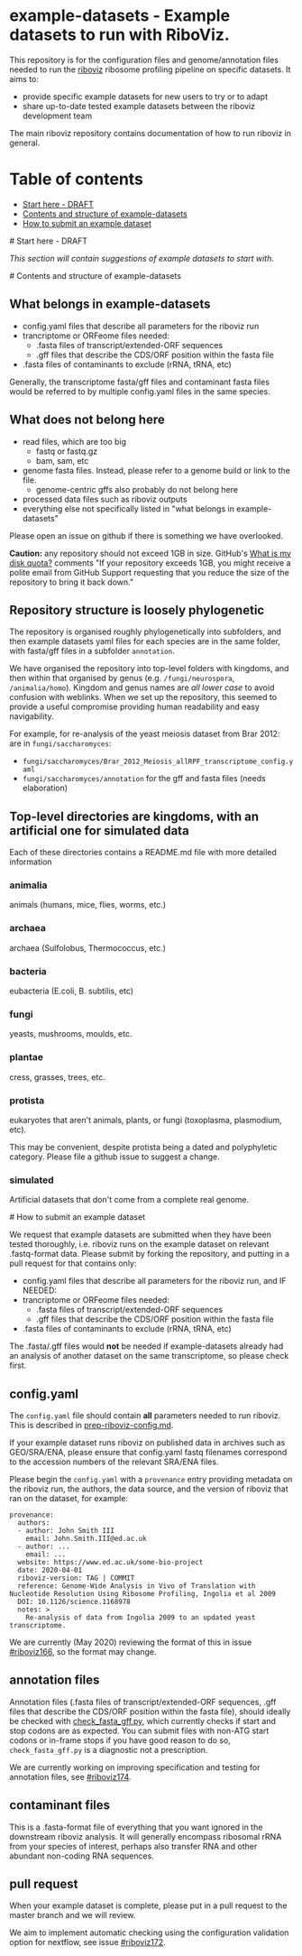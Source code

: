# example-datasets - Example datasets to run with RiboViz.

This repository is for the configuration files and genome/annotation files needed to run the [riboviz](https://github.com/riboviz/riboviz) ribosome profiling pipeline on specific datasets. It aims to:

* provide specific example datasets for new users to try or to adapt
* share up-to-date tested example datasets between the riboviz development team

The main riboviz repository contains documentation of how to run riboviz in general.

# Table of contents

* [Start here - DRAFT](#starthere)
* [Contents and structure of example-datasets](#contentsstructure)
* [How to submit an example dataset](#howtosubmit)


<a name="starthere"/>
# Start here - DRAFT

_This section will contain suggestions of example datasets to start with._


<a name="contentsstructure"/>
# Contents and structure of example-datasets

## What belongs in example-datasets

* config.yaml files that describe all parameters for the riboviz run
* trancriptome or ORFeome files needed:
  * .fasta files of transcript/extended-ORF sequences
  * .gff files that describe the CDS/ORF position within the fasta file 
* .fasta files of contaminants to exclude (rRNA, tRNA, etc)

Generally, the transcriptome fasta/gff files and contaminant fasta files would be referred to by multiple config.yaml files in the same species.

## What does not belong here

* read files, which are too big
  * fastq or fastq.gz
  * bam, sam, etc
* genome fasta files. Instead, please refer to a genome build or link to the file.
  * genome-centric gffs also probably do not belong here
* processed data files such as riboviz outputs
* everything else not specifically listed in "what belongs in example-datasets"

Please open an issue on github if there is something we have overlooked.

**Caution:** any repository should not exceed 1GB in size. GitHub's [What is my disk quota?](https://help.github.com/en/github/managing-large-files/what-is-my-disk-quota) comments "If your repository exceeds 1GB, you might receive a polite email from GitHub Support requesting that you reduce the size of the repository to bring it back down."

## Repository structure is loosely phylogenetic

The repository is organised roughly phylogenetically into subfolders, and then example datasets yaml files for each species are in the same folder, with fasta/gff files in a subfolder `annotation`.

We have organised the repository into top-level folders with kingdoms, and then within that organised by genus (e.g. `/fungi/neurospora`, `/animalia/homo`). Kingdom and genus names are *all lower case* to avoid confusion with weblinks. When we set up the repository, this seemed to provide a useful compromise providing human readability and easy navigability.

For example, for re-analysis of the yeast meiosis dataset from Brar 2012: are in `fungi/saccharomyces`:

* `fungi/saccharomyces/Brar_2012_Meiosis_allRPF_transcriptome_config.yaml`
* `fungi/saccharomyces/annotation` for the gff and fasta files (needs elaboration)

## Top-level directories are kingdoms, with an artificial one for simulated data

Each of these directories contains a README.md file with more detailed information

### animalia

animals (humans, mice, flies, worms, etc.)

### archaea

archaea (Sulfolobus, Thermococcus, etc.)

### bacteria

eubacteria (E.coli, B. subtilis, etc)

### fungi 

yeasts, mushrooms, moulds, etc.

### plantae

cress, grasses, trees, etc.

### protista

eukaryotes that aren't animals, plants, or fungi (toxoplasma, plasmodium, etc).

This may be convenient, despite protista being a dated and polyphyletic category.
Please file a github issue to suggest a change.

### simulated

Artificial datasets that don't come from a complete real genome.


<a name="howtosubmit"/>
# How to submit an example dataset

We request that example datasets are submitted when they have been tested thoroughly, i.e. riboviz runs on the example dataset on relevant .fastq-format data. Please submit by forking the repository, and putting in a pull request for that contains only:

* config.yaml files that describe all parameters for the riboviz run, and IF NEEDED:
* trancriptome or ORFeome files needed:
  * .fasta files of transcript/extended-ORF sequences
  * .gff files that describe the CDS/ORF position within the fasta file 
* .fasta files of contaminants to exclude (rRNA, tRNA, etc)

The .fasta/.gff files would **not** be needed if example-datasets already had an analysis of another dataset on the same transcriptome, so please check first.


## config.yaml

The `config.yaml` file should contain **all** parameters needed to run riboviz. This is described in [prep-riboviz-config.md](https://github.com/riboviz/riboviz/blob/master/docs/user/prep-riboviz-config.md).

If your example dataset runs riboviz on published data in archives such as GEO/SRA/ENA, please ensure that config.yaml fastq filenames correspond to the accession numbers of the relevant SRA/ENA files.

Please begin the `config.yaml` with a `provenance` entry providing metadata on the riboviz run, the authors, the data source, and the version of riboviz that ran on the dataset, for example:

```
provenance:
  authors:
  - author: John Smith III
    email: John.Smith.III@ed.ac.uk
  - author: ...
    email: ...
  website: https://www.ed.ac.uk/some-bio-project
  date: 2020-04-01
  riboviz-version: TAG | COMMIT
  reference: Genome-Wide Analysis in Vivo of Translation with Nucleotide Resolution Using Ribosome Profiling, Ingolia et al 2009
  DOI: 10.1126/science.1168978
  notes: >
    Re-analysis of data from Ingolia 2009 to an updated yeast transcriptome.
```

We are currently (May 2020) reviewing the format of this in issue [#riboviz166](https://github.com/riboviz/riboviz/issues/166), so the format may change.

## annotation files

Annotation files (.fasta files of transcript/extended-ORF sequences, .gff files that describe the CDS/ORF position within the fasta file), should ideally be checked with [check_fasta_gff.py](https://github.com/riboviz/riboviz/blob/master/riboviz/check_fasta_gff.py), which currently checks if start and stop codons are as expected. You can submit files with non-ATG start codons or in-frame stops if you have good reason to do so, `check_fasta_gff.py` is a diagnostic not a prescription. 

We are currently working on improving specification and testing for annotation files, see [#riboviz174](https://github.com/riboviz/riboviz/issues/74).

## contaminant files 

This is a .fasta-format file of everything that you want ignored in the downstream riboviz analysis. It will generally encompass ribosomal rRNA from your species of interest, perhaps also transfer RNA and other abundant non-coding RNA sequences.

## pull request

When your example dataset is complete, please put in a pull request to the master branch and we will review.

We aim to implement automatic checking using the configuration validation option for nextflow, see issue [#riboviz172](https://github.com/riboviz/riboviz/issues/172).

